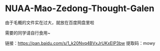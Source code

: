 # NUAA-Mao-Zedong-Thought-Galen

由于毛概的文件实在过大，就放在百度网盘里啦

需要的同学请自行食用~

链接：https://pan.baidu.com/s/1_k20Nvq4BVxJrUKxEIP3bw 
提取码：mowy
